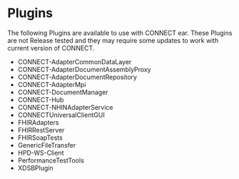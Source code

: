 Plugins
=======
The following Plugins are available to use with CONNECT ear. These Plugins are not Release tested and they may require some updates to work with current version of CONNECT.

  * CONNECT-AdapterCommonDataLayer
  * CONNECT-AdapterDocumentAssemblyProxy
  * CONNECT-AdapterDocumentRepository
  * CONNECT-AdapterMpi
  * CONNECT-DocumentManager
  * CONNECT-Hub
  * CONNECT-NHINAdapterService
  * CONNECTUniversalClientGUI
  * FHIRAdapters
  * FHIRRestServer
  * FHIRSoapTests
  * GenericFileTransfer
  * HPD-WS-Client
  * PerformanceTestTools
  * XDSBPlugin                  
